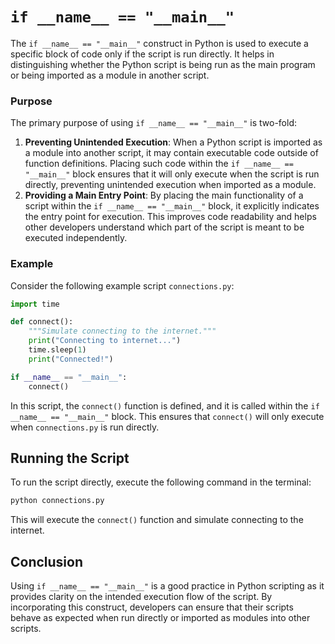 # `if __name__ == "__main__"`

The `if __name__ == "__main__"` construct in Python is used to execute a specific block of code only if the script is run directly. It helps in distinguishing whether the Python script is being run as the main program or being imported as a module in another script.

### Purpose

The primary purpose of using `if __name__ == "__main__"` is two-fold:

1. **Preventing Unintended Execution**: When a Python script is imported as a module into another script, it may contain executable code outside of function definitions. Placing such code within the `if __name__ == "__main__"` block ensures that it will only execute when the script is run directly, preventing unintended execution when imported as a module.
2. **Providing a Main Entry Point**: By placing the main functionality of a script within the `if __name__ == "__main__"` block, it explicitly indicates the entry point for execution. This improves code readability and helps other developers understand which part of the script is meant to be executed independently.

### Example

Consider the following example script `connections.py`:

```python
import time

def connect():
    """Simulate connecting to the internet."""
    print("Connecting to internet...")
    time.sleep(1)
    print("Connected!")

if __name__ == "__main__":
    connect()
```

In this script, the `connect()` function is defined, and it is called within the `if __name__ == "__main__"` block. This ensures that `connect()` will only execute when `connections.py` is run directly.

## Running the Script

To run the script directly, execute the following command in the terminal:

```bash
python connections.py
```

This will execute the `connect()` function and simulate connecting to the internet.

## Conclusion

Using `if __name__ == "__main__"` is a good practice in Python scripting as it provides clarity on the intended execution flow of the script. By incorporating this construct, developers can ensure that their scripts behave as expected when run directly or imported as modules into other scripts.
